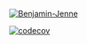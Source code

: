 [![Benjamin-Jenne](https://circleci.com/gh/Benjamin-Jenne/AD340Assignment.svg?style=svg)](https://circleci.com/gh/Benjamin-Jenne/AD340Assignment)

[![codecov](https://codecov.io/gh/Benjamin-Jenne/AD340Assignment/branch/master/graph/badge.svg)](https://codecov.io/gh/Benjamin-Jenne/AD340Assignment)